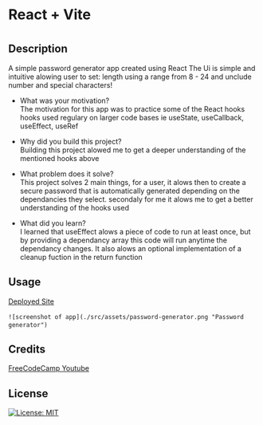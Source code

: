 # React + Vite
# <Your-Project-Title>

## Description

A simple password generator app created using React 
The Ui is simple and intuitive alowing user to set:
length using a range from 8 - 24 and unclude number and special characters! 


- What was your motivation?\
The motivation for this app was to practice some of the React hooks hooks used regulary on larger code bases ie useState, useCallback, useEffect, useRef

- Why did you build this project?\
Building this project alowed me to get a deeper understanding of the mentioned hooks above

- What problem does it solve?\
This project solves 2 main things, for a user, it alows then to create a secure password that is automatically generated depending on the dependancies they select.
secondaly for me it alows me to get a better understanding of the hooks used

- What did you learn?\
I learned that useEffect alows a piece of code to run at least once, but by providing a dependancy array this code will run anytime the dependancy changes.
It also alows an optional implementation of a cleanup fuction in the return function


## Usage

[Deployed Site]( https://timatoyo.github.io/reactPasswordGenerator/)

    
    ![screenshot of app](./src/assets/password-generator.png "Password generator")
    

## Credits

[FreeCodeCamp Youtube](https://www.youtube.com/watch?v=Bvwq_S0n2pk&t=11650s) 
## License
[![License: MIT](https://img.shields.io/badge/License-MIT-yellow.svg)](https://opensource.org/licenses/MIT)

